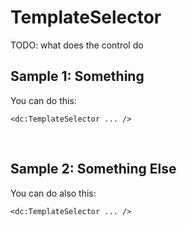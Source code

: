 # TemplateSelector

TODO: what does the control do

## Sample 1: Something

You can do this:

```DOTHTML
<dc:TemplateSelector ... />
```

<br />

## Sample 2: Something Else

You can do also this:

```DOTHTML
<dc:TemplateSelector ... />
```